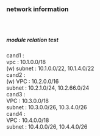 <h3> network information <h3 /> <br />
<h5>module relation test</h5>
cand1 :  <br />
    vpc     : 10.1.0.0/18 <br />
(w) subnet  : 10.1.0.0/22, 10.1.4.0/22  <br />
cand2 :   <br />
(w) VPC     : 10.2.0.0/16  <br />
    subnet  : 10.2.1.0/24, 10.2.66.0/24  <br />
cand3 :   <br />
    VPC     : 10.3.0.0/18  <br />
    subnet  : 10.3.0.0/26, 10.3.4.0/26  <br />
cand4 :   <br />
    VPC     : 10.4.0.0/18  <br />
    subnet  : 10.4.0.0/26, 10.4.4.0/26  <br />
